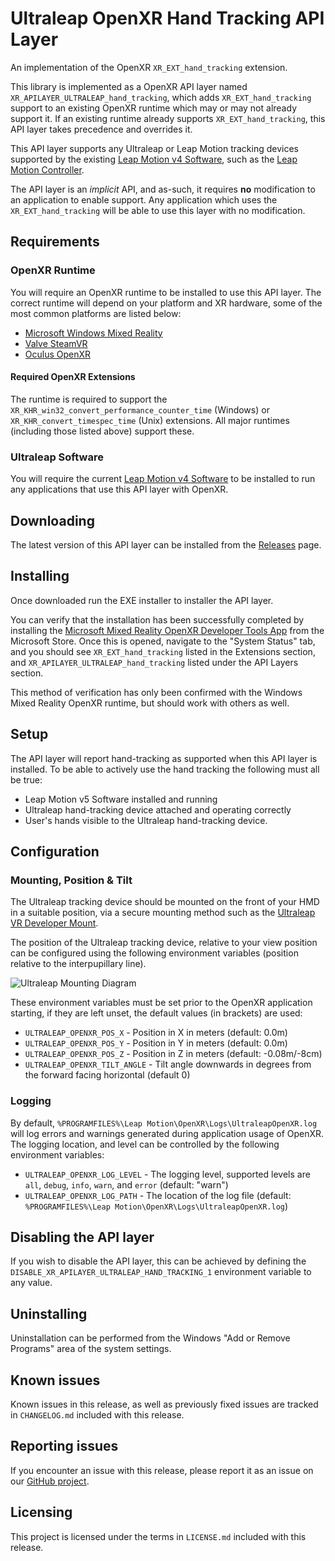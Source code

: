 # Ultraleap OpenXR Hand Tracking API Layer

An implementation of the OpenXR `XR_EXT_hand_tracking` extension.

This library is implemented as a OpenXR API layer named `XR_APILAYER_ULTRALEAP_hand_tracking`, which adds
`XR_EXT_hand_tracking` support to an existing OpenXR runtime which may or may not already support it. If an existing
runtime already supports `XR_EXT_hand_tracking`, this API layer takes precedence and overrides it.

This API layer supports any Ultraleap or Leap Motion tracking devices supported by the existing
[Leap Motion v4 Software](https://developer-archive.leapmotion.com/downloads/external/v4-developer-beta/windows), such
as the [Leap Motion Controller](https://www.ultraleap.com/product/leap-motion-controller/).

The API layer is an *implicit* API, and as-such, it requires **no** modification to an application to enable support.
Any application which uses the `XR_EXT_hand_tracking` will be able to use this layer with no modification.

## Requirements

### OpenXR Runtime

You will require an OpenXR runtime to be installed to use this API layer. The correct runtime will depend on your
platform and XR hardware, some of the most common platforms are listed below:

* [Microsoft Windows Mixed Reality](https://docs.microsoft.com/en-us/windows/mixed-reality/openxr-getting-started)
* [Valve SteamVR](https://store.steampowered.com/newshub/app/250820/view/2396425843528787269)
* [Oculus OpenXR](https://developer.oculus.com/documentation/native/pc/dg-openxr/)

#### Required OpenXR Extensions

The runtime is required to support the `XR_KHR_win32_convert_performance_counter_time` (Windows) or
`XR_KHR_convert_timespec_time` (Unix) extensions. All major runtimes (including those listed above) support these.

### Ultraleap Software

You will require the current
[Leap Motion v4 Software](https://developer-archive.leapmotion.com/downloads/external/v4-developer-beta/windows) to be
installed to run any applications that use this API layer with OpenXR.

## Downloading

The latest version of this API layer can be installed from the
[Releases](https://github.com/ultraleap/OpenXRHandTracking/releases) page.

## Installing

Once downloaded run the EXE installer to installer the API layer.

You can verify that the installation has been successfully completed by installing the
[Microsoft Mixed Reality OpenXR Developer Tools App](https://www.microsoft.com/store/productId/9n5cvvl23qbt) from the
Microsoft Store. Once this is opened, navigate to the "System Status" tab, and you should see `XR_EXT_hand_tracking`
listed in the Extensions section, and `XR_APILAYER_ULTRALEAP_hand_tracking` listed under the API Layers section.

This method of verification has only been confirmed with the Windows Mixed Reality OpenXR runtime, but should work with
others as well.

## Setup

The API layer will report hand-tracking as supported when this API layer is installed. To be able to actively use the
hand tracking the following must all be true:

- Leap Motion v5 Software installed and running
- Ultraleap hand-tracking device attached and operating correctly
- User's hands visible to the Ultraleap hand-tracking device.

## Configuration

### Mounting, Position & Tilt

The Ultraleap tracking device should be mounted on the front of your HMD in a suitable position, via a secure mounting
method such as the [Ultraleap VR Developer Mount](https://www.ultraleap.com/product/vr-developer-mount/).

The position of the Ultraleap tracking device, relative to your view position can be configured using the following
environment variables (position relative to the interpupillary line).

![Ultraleap Mounting Diagram](https://developer.leapmotion.com/documentation/v4/HMD_Mounting.png)

These environment variables must be set prior to the OpenXR application starting, if they are left unset, the default
values (in brackets) are used:

- `ULTRALEAP_OPENXR_POS_X` - Position in X in meters (default: 0.0m)
- `ULTRALEAP_OPENXR_POS_Y` - Position in Y in meters (default: 0.0m)
- `ULTRALEAP_OPENXR_POS_Z` - Position in Z in meters (default: -0.08m/-8cm)
- `ULTRALEAP_OPENXR_TILT_ANGLE` - Tilt angle downwards in degrees from the forward facing horizontal (default 0)

### Logging

By default, `%PROGRAMFILES%\Leap Motion\OpenXR\Logs\UltraleapOpenXR.log` will log errors and warnings generated during
application usage of OpenXR. The logging location, and level can be controlled by the following environment variables:

- `ULTRALEAP_OPENXR_LOG_LEVEL` - The logging level, supported levels are `all`, `debug`, `info`, `warn`, and `error`
  (default: "warn")
- `ULTRALEAP_OPENXR_LOG_PATH`  - The location of the log file (default:
  `%PROGRAMFILES%\Leap Motion\OpenXR\Logs\UltraleapOpenXR.log`)

## Disabling the API layer

If you wish to disable the API layer, this can be achieved by defining the
`DISABLE_XR_APILAYER_ULTRALEAP_HAND_TRACKING_1` environment variable to any value.

## Uninstalling

Uninstallation can be performed from the Windows "Add or Remove Programs" area of the system settings.

## Known issues

Known issues in this release, as well as previously fixed issues are tracked in `CHANGELOG.md` included with this
release.

## Reporting issues

If you encounter an issue with this release, please report it as an issue on our
[GitHub project](https://github.com/ultraleap/OpenXRHandTracking/issues).

## Licensing

This project is licensed under the terms in `LICENSE.md` included with this release.
